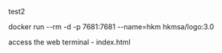 
test2


docker run --rm -d -p 7681:7681 --name=hkm hkmsa/logo:3.0

access the web terminal - index.html
